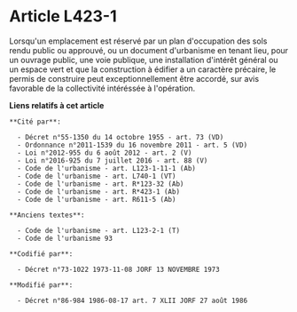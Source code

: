 # Article L423-1

Lorsqu'un emplacement est réservé par un plan d'occupation des sols rendu public ou approuvé, ou un document d'urbanisme en
tenant lieu, pour un ouvrage public, une voie publique, une installation d'intérêt général ou un espace vert et que la
construction à édifier a un caractère précaire, le permis de construire peut exceptionnellement être accordé, sur avis
favorable de la collectivité intéréssée à l'opération.

**Liens relatifs à cet article**

	**Cité par**:

	  - Décret n°55-1350 du 14 octobre 1955 - art. 73 (VD)
	  - Ordonnance n°2011-1539 du 16 novembre 2011 - art. 5 (VD)
	  - Loi n°2012-955 du 6 août 2012 - art. 2 (V)
	  - Loi n°2016-925 du 7 juillet 2016 - art. 88 (V)
	  - Code de l'urbanisme - art. L123-1-11-1 (Ab)
	  - Code de l'urbanisme - art. L740-1 (VT)
	  - Code de l'urbanisme - art. R*123-32 (Ab)
	  - Code de l'urbanisme - art. R*423-1 (Ab)
	  - Code de l'urbanisme - art. R611-5 (Ab)

	**Anciens textes**:

	  - Code de l'urbanisme - art. L123-2-1 (T)
	  - Code de l'urbanisme 93

	**Codifié par**:

	  - Décret n°73-1022 1973-11-08 JORF 13 NOVEMBRE 1973

	**Modifié par**:

	  - Décret n°86-984 1986-08-17 art. 7 XLII JORF 27 août 1986
